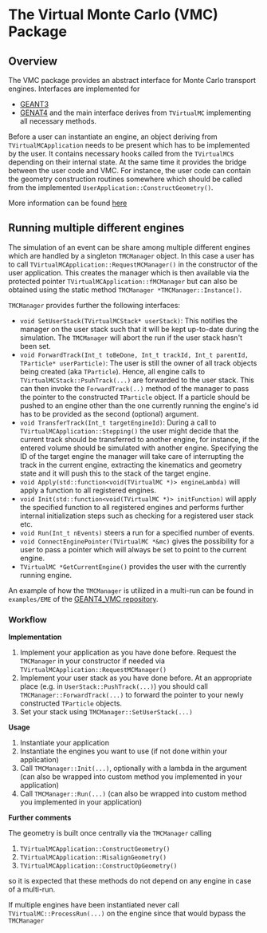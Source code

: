 # The Virtual Monte Carlo (VMC) Package

## Overview

The VMC package provides an abstract interface for Monte Carlo transport engines. Interfaces are implemented for
* [GEANT3](https://github.com/vmc-project/geant3)
* [GENAT4](https://github.com/vmc-project/geant4_vmc)
and the main interface derives from `TVirtualMC` implementing all necessary methods.

Before a user can instantiate an engine, an object deriving from `TVirtualMCApplication` needs to be present which has to be implemented by the user. It contains necessary hooks called from the `TVirtualMC`s depending on their internal state. At the same time it provides the bridge between the user code and VMC. For instance, the user code can contain the geometry construction routines somewhere which should be called from the implemented `UserApplication::ConstructGeometry()`.

More information can be found [here](https://root.cern.ch/vmc)

## Running multiple different engines

The simulation of an event can be share among multiple different engines which are handled by a singleton `TMCManager` object. In this case a user has to call `TVirtualMCApplication::RequestMCManager()` in the constructor of the user application. This creates the manager which is then available via the protected pointer `TVirtualMCApplication::fMCManager` but can also be obtained using the static method `TMCManager *TMCManager::Instance()`.

`TMCManager` provides further the following interfaces:

* `void SetUserStack(TVirtualMCStack* userStack)`: This notifies the manager on the user stack such that it will be kept up-to-date during the simulation. The `TMCManager` will abort the run if the user stack hasn't been set.
* `void ForwardTrack(Int_t toBeDone, Int_t trackId, Int_t parentId, TParticle* userParticle)`: The user is still the owner of all track objects being created (aka `TParticle`). Hence, all engine calls to `TVirtualMCStack::PsuhTrack(...)` are forwarded to the user stack. This can then invoke the `ForwardTrack(..)` method of the manager to pass the pointer to the constructed `TParticle` object. If a particle should be pushed to an engine other than the one currently running the engine's id has to be provided as the second (optional) argument.
* `void TransferTrack(Int_t targetEngineId)`: During a call to `TVirtualMCApplication::Stepping()` the user might decide that the current track should be transferred to another engine, for instance, if the entered volume should be simulated with another engine. Specifying the ID of the target engine the manager will take care of interrupting the track in the current engine, extracting the kinematics and geometry state and it will push this to the stack of the target engine.
* `void Apply(std::function<void(TVirtualMC *)> engineLambda)` will apply a function to all registered engines.
* `void Init(std::function<void(TVirtualMC *)> initFunction)` will apply the specified function to all registered engines and performs further internal initialization steps such as checking for a registered user stack etc.
* `void Run(Int_t nEvents)` steers a run for a specified number of events.
* `void ConnectEnginePointer(TVirtualMC *&mc)` gives the possibility for a user to pass a pointer which will always be set to point to the current engine.
* `TVirtualMC *GetCurrentEngine()` provides the user with the currently running engine.

An example of how the `TMCManager` is utilized in a multi-run can be found in `examples/EME` of the [GEANT4_VMC repository](https://github.com/vmc-project/geant4_vmc).

### Workflow

**Implementation**
1. Implement your application as you have done before. Request the `TMCManager` in your constructor if needed via `TVirtualMCApplication::RequestMCManager()`
2. Implement your user stack as you have done before. At an appropriate place (e.g. in `UserStack::PushTrack(...)`) you should call `TMCManager::ForwardTrack(...)` to forward the pointer to your newly constructed `TParticle` objects.
3. Set your stack using `TMCManager::SetUserStack(...)`

**Usage**
1. Instantiate your application
2. Instantiate the engines you want to use (if not done within your application)
3. Call `TMCManager::Init(...)`, optionally with a lambda in the argument (can also be wrapped into custom method you implemented in your application)
4. Call `TMCManager::Run(...)` (can also be wrapped into custom method you implemented in your application)

**Further comments**

The geometry is built once centrally via the `TMCManager` calling

1. `TVirtualMCApplication::ConstructGeometry()`
2. `TVirtualMCApplication::MisalignGeometry()`
2. `TVirtualMCApplication::ConstructOpGeometry()`

so it is expected that these methods do not depend on any engine in case of a multi-run.

If multiple engines have been instantiated never call `TVirtualMC::ProcessRun(...)` on the engine since that would bypass the `TMCManager`
